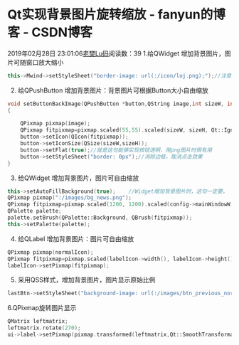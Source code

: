 # Qt实现背景图片旋转缩放 - fanyun的博客 - CSDN博客
2019年02月28日 23:01:06[老樊Lu码](https://me.csdn.net/fanyun_01)阅读数：39
1.给QWidget 增加背景图片，图片可随窗口放大缩小
```cpp
this->Mwind->setStyleSheet("border-image: url(:/icon/loj.png);");//注意一定要使用border-image,使用background-image就会出现窗口放大，背景图片过小重叠的现象
```
2. 给QPushButton 增加背景图片：背景图片可根据Button大小自由缩放
```cpp
void setButtonBackImage(QPushButton *button,QString image,int sizeW, int sizeH)  
{  
     
    QPixmap pixmap(image);  
    QPixmap fitpixmap=pixmap.scaled(55,55).scaled(sizeW, sizeH, Qt::IgnoreAspectRatio, Qt::SmoothTransformation);  
    button->setIcon(QIcon(fitpixmap));  
    button->setIconSize(QSize(sizeW,sizeH));  
    button->setFlat(true);//就是这句能够实现按钮透明，用png图片时很有用  
    button->setStyleSheet("border: 0px");//消除边框，取消点击效果  
}
```
3. 给QWidget 增加背景图片，图片可自由缩放
```cpp
this->setAutoFillBackground(true);    //Widget增加背景图片时，这句一定要。  
QPixmap pixmap(":/images/bg_news.png");  
QPixmap fitpixmap=pixmap.scaled(1200, 1200).scaled(config->mainWindowW,config->mainWindowH, Qt::IgnoreAspectRatio, Qt::SmoothTransformation);  
QPalette palette;  
palette.setBrush(QPalette::Background, QBrush(fitpixmap));  
this->setPalette(palette);
```
4. 给QLabel 增加背景图片：图片可自由缩放
```cpp
QPixmap pixmap(normalIcon);  
QPixmap fitpixmap=pixmap.scaled(labelIcon->width(), labelIcon->height(), Qt::IgnoreAspectRatio, Qt::SmoothTransformation);  
labelIcon->setPixmap(fitpixmap);
```
5. 采用QSS样式，增加背景图片，图片显示原始比例
```cpp
lastBtn->setStyleSheet("background-image: url(:/images/btn_previous_normal.png);border: 0px");
```
6.QPixmap旋转图片显示
```cpp
QMatrix leftmatrix;  
leftmatrix.rotate(270);  
ui->label->setPixmap(pixmap.transformed(leftmatrix,Qt::SmoothTransformation));
```

